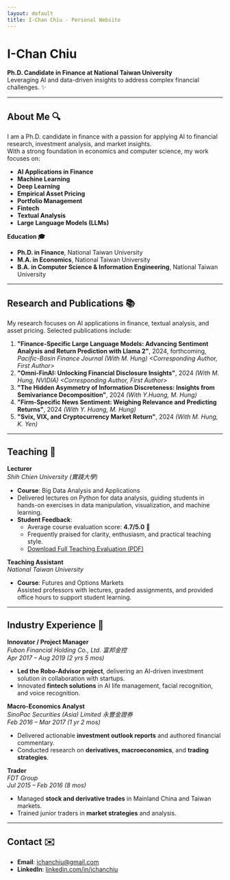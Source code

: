 ```yaml
---
layout: default
title: I-Chan Chiu - Personal Website
---
```


# I-Chan Chiu  
**Ph.D. Candidate in Finance at National Taiwan University**  
Leveraging AI and data-driven insights to address complex financial challenges. ✨

---

## About Me 🔍
I am a Ph.D. candidate in finance with a passion for applying AI to financial research, investment analysis, and market insights.  
With a strong foundation in economics and computer science, my work focuses on:
- **AI Applications in Finance**
- **Machine Learning**
- **Deep Learning**
- **Empirical Asset Pricing**
- **Portfolio Management**
- **Fintech**
- **Textual Analysis**
- **Large Language Models (LLMs)**

**Education 🎓**  
- **Ph.D. in Finance**, National Taiwan University   
- **M.A. in Economics**, National Taiwan University  
- **B.A. in Computer Science & Information Engineering**, National Taiwan University  

---

## Research and Publications 📚  
My research focuses on AI applications in finance, textual analysis, and asset pricing. Selected publications include:
1. **"Finance-Specific Large Language Models: Advancing Sentiment Analysis and Return Prediction with Llama 2"**, 2024, forthcoming, *Pacific-Basin Finance Journal* *(With M. Hung) <Corresponding Author, First Author> <NSTC A-tier2 Journal>*
3. **"Omni-FinAI: Unlocking Financial Disclosure Insights"**, 2024 *(With M. Hung, NVIDIA) <Corresponding Author, First Author>* 
4. **"The Hidden Asymmetry of Information Discreteness: Insights from Semivariance Decomposition"**, 2024  *(With Y.Huang, M. Hung) <First Author>*  
5. **"Firm-Specific News Sentiment: Weighing Relevance and Predicting Returns"**, 2024 *(With Y. Huang, M. Hung) <Corresponding Author>* 
6. **"Svix, VIX, and Cryptocurrency Market Return"**, 2024 *(With M. Hung, K. Yen) <First Author>* 

---

## Teaching 🏫  

**Lecturer**  
*Shih Chien University (實踐大學)*  
- **Course**: Big Data Analysis and Applications  
- Delivered lectures on Python for data analysis, guiding students in hands-on exercises in data manipulation, visualization, and machine learning.  
- **Student Feedback**:  
  - Average course evaluation score: **4.7/5.0** 🌟  
  - Frequently praised for clarity, enthusiasm, and practical teaching style.  
  - [Download Full Teaching Evaluation (PDF)](ShihChienEval.pdf)  

**Teaching Assistant**  
*National Taiwan University*  
- **Course**: Futures and Options Markets  
  Assisted professors with lectures, graded assignments, and provided office hours to support student learning.  

---

## Industry Experience 💼  

**Innovator / Project Manager**  
*Fubon Financial Holding Co., Ltd. 富邦金控*  
*Apr 2017 – Aug 2019 (2 yrs 5 mos)*  
- **Led the Robo-Advisor project**, delivering an AI-driven investment solution in collaboration with startups.  
- Innovated **fintech solutions** in AI life management, facial recognition, and voice recognition.

**Macro-Economics Analyst**  
*SinoPac Securities (Asia) Limited 永豐金證券*  
*Feb 2016 – Mar 2017 (1 yr 2 mos)*  
- Delivered actionable **investment outlook reports** and authored financial commentary.  
- Conducted research on **derivatives, macroeconomics**, and **trading strategies**.
 
**Trader**  
*FDT Group*  
*Jul 2015 – Feb 2016 (8 mos)*  
- Managed **stock and derivative trades** in Mainland China and Taiwan markets.  
- Trained junior traders in **market strategies** and analysis.
 
---

## Contact ✉️  
- **Email**: ichanchiu@gmail.com  
- **LinkedIn**: [linkedin.com/in/ichanchiu](https://linkedin.com/in/ichanchiu)
